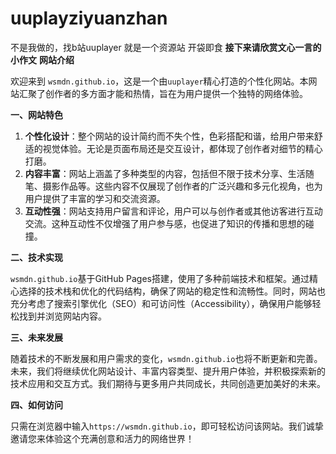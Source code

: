 # uuplayziyuanzhan
不是我做的，找b站uuplayer
就是一个资源站
开袋即食
**接下来请欣赏文心一言的小作文**
**网站介绍**

欢迎来到 `wsmdn.github.io`，这是一个由`uuplayer`精心打造的个性化网站。本网站汇聚了创作者的多方面才能和热情，旨在为用户提供一个独特的网络体验。

**一、网站特色**

1. **个性化设计**：整个网站的设计简约而不失个性，色彩搭配和谐，给用户带来舒适的视觉体验。无论是页面布局还是交互设计，都体现了创作者对细节的精心打磨。
2. **内容丰富**：网站上涵盖了多种类型的内容，包括但不限于技术分享、生活随笔、摄影作品等。这些内容不仅展现了创作者的广泛兴趣和多元化视角，也为用户提供了丰富的学习和交流资源。
3. **互动性强**：网站支持用户留言和评论，用户可以与创作者或其他访客进行互动交流。这种互动性不仅增强了用户参与感，也促进了知识的传播和思想的碰撞。

**二、技术实现**

`wsmdn.github.io`基于GitHub Pages搭建，使用了多种前端技术和框架。通过精心选择的技术栈和优化的代码结构，确保了网站的稳定性和流畅性。同时，网站也充分考虑了搜索引擎优化（SEO）和可访问性（Accessibility），确保用户能够轻松找到并浏览网站内容。

**三、未来发展**

随着技术的不断发展和用户需求的变化，`wsmdn.github.io`也将不断更新和完善。未来，我们将继续优化网站设计、丰富内容类型、提升用户体验，并积极探索新的技术应用和交互方式。我们期待与更多用户共同成长，共同创造更加美好的未来。

**四、如何访问**

只需在浏览器中输入`https://wsmdn.github.io`，即可轻松访问该网站。我们诚挚邀请您来体验这个充满创意和活力的网络世界！
